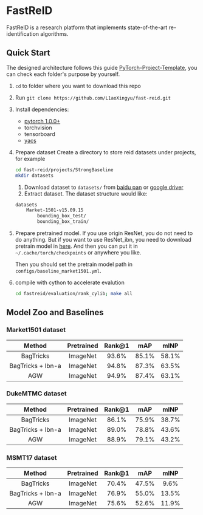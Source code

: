 # FastReID

FastReID is a research platform that implements state-of-the-art re-identification algorithms. 

## Quick Start

The designed architecture follows this guide [PyTorch-Project-Template](https://github.com/L1aoXingyu/PyTorch-Project-Template), you can check each folder's purpose by yourself.

1. `cd` to folder where you want to download this repo
2. Run `git clone https://github.com/L1aoXingyu/fast-reid.git`
3. Install dependencies:
    - [pytorch 1.0.0+](https://pytorch.org/)
    - torchvision
    - tensorboard
    - [yacs](https://github.com/rbgirshick/yacs)
4. Prepare dataset
    Create a directory to store reid datasets under projects, for example

    ```bash
    cd fast-reid/projects/StrongBaseline
    mkdir datasets
    ```

    1. Download dataset to `datasets/` from [baidu pan](https://pan.baidu.com/s/1ntIi2Op) or [google driver](https://drive.google.com/file/d/0B8-rUzbwVRk0c054eEozWG9COHM/view)
    2. Extract dataset. The dataset structure would like:

    ```bash
    datasets
        Market-1501-v15.09.15
            bounding_box_test/
            bounding_box_train/
    ```

5. Prepare pretrained model.
    If you use origin ResNet, you do not need to do anything. But if you want to use ResNet_ibn, you need to download pretrain model in [here](https://drive.google.com/open?id=1thS2B8UOSBi_cJX6zRy6YYRwz_nVFI_S). And then you can put it in `~/.cache/torch/checkpoints` or anywhere you like.

    Then you should set the pretrain model path in `configs/baseline_market1501.yml`.

6. compile with cython to accelerate evalution

    ```bash
    cd fastreid/evaluation/rank_cylib; make all
    ```

## Model Zoo and Baselines

### Market1501 dataset

| Method | Pretrained | Rank@1 | mAP | mINP |
| :---: | :---: | :---: |:---: | :---: |
| BagTricks | ImageNet | 93.6% | 85.1% | 58.1% |
| BagTricks + Ibn-a | ImageNet | 94.8% | 87.3% | 63.5% |
| AGW |  ImageNet | 94.9% | 87.4% | 63.1% |


### DukeMTMC dataset

| Method | Pretrained | Rank@1 | mAP | mINP |
| :---: | :---: | :---: |:---: | :---: |
| BagTricks | ImageNet | 86.1% | 75.9% | 38.7% |
| BagTricks + Ibn-a | ImageNet | 89.0% | 78.8% | 43.6% |
| AGW |  ImageNet | 88.9% | 79.1% | 43.2% |


### MSMT17 dataset

| Method | Pretrained | Rank@1 | mAP | mINP |
| :---: | :---: | :---: |:---: | :---: |
| BagTricks | ImageNet | 70.4%  | 47.5% | 9.6% |
| BagTricks + Ibn-a | ImageNet | 76.9% | 55.0% | 13.5% |
| AGW | ImageNet | 75.6% | 52.6% | 11.9% |
